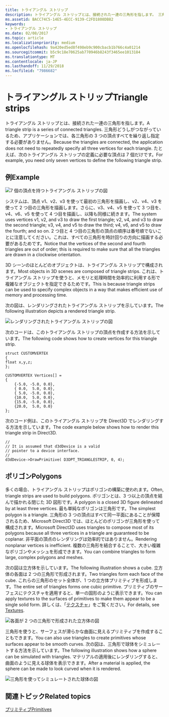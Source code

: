 ```yaml
---
title: トライアングル ストリップ
description: トライアングル ストリップとは、接続された一連の三角形を指します。 三角形どうしがつながっているため、アプリケーションでは、各三角形の 3 つの頂点すべてを繰り返し指定する必要がありません。
ms.assetid: BACC74C5-14E5-4ECC-9139-C2FD1808DB82
keywords:
- トライアングル ストリップ
ms.date: 02/08/2017
ms.topic: article
ms.localizationpriority: medium
ms.openlocfilehash: 9a420ed5ed8f498eb9c900cbacb1b766c4a01214
ms.sourcegitcommit: b5c9c18e70625ab770946b8243f3465ee1013184
ms.translationtype: MT
ms.contentlocale: ja-JP
ms.lasthandoff: 11/29/2018
ms.locfileid: "7986682"
---
```

# <a name="triangle-strips"></a><span data-ttu-id="6dc81-105">トライアングル ストリップ</span><span class="sxs-lookup"><span data-stu-id="6dc81-105">Triangle strips</span></span>


<span data-ttu-id="6dc81-106">トライアングル ストリップとは、接続された一連の三角形を指します。</span><span class="sxs-lookup"><span data-stu-id="6dc81-106">A triangle strip is a series of connected triangles.</span></span> <span data-ttu-id="6dc81-107">三角形どうしがつながっているため、アプリケーションでは、各三角形の 3 つの頂点すべてを繰り返し指定する必要がありません。</span><span class="sxs-lookup"><span data-stu-id="6dc81-107">Because the triangles are connected, the application does not need to repeatedly specify all three vertices for each triangle.</span></span> <span data-ttu-id="6dc81-108">たとえば、次のトライアングル ストリップの定義に必要な頂点は 7 個だけです。</span><span class="sxs-lookup"><span data-stu-id="6dc81-108">For example, you need only seven vertices to define the following triangle strip.</span></span>

## <a name="span-idexamplespanspan-idexamplespanspan-idexamplespanexample"></a><span data-ttu-id="6dc81-109"><span id="Example"></span><span id="example"></span><span id="EXAMPLE"></span>例</span><span class="sxs-lookup"><span data-stu-id="6dc81-109"><span id="Example"></span><span id="example"></span><span id="EXAMPLE"></span>Example</span></span>


![7 個の頂点を持つトライアングル ストリップの図](images/tristrip.png)

<span data-ttu-id="6dc81-111">システムは、頂点 v1、v2、v3 を使って最初の三角形を描画し、v2、v4、v3 を使って 2 つ目の三角形を描画します。さらに、v3、v4、v5 を使って 3 つ目を、v4、v6、v5 を使って 4 つ目を描画し、以降も同様に続きます。</span><span class="sxs-lookup"><span data-stu-id="6dc81-111">The system uses vertices v1, v2, and v3 to draw the first triangle; v2, v4, and v3 to draw the second triangle; v3, v4, and v5 to draw the third; v4, v6, and v5 to draw the fourth; and so on.</span></span> <span data-ttu-id="6dc81-112">2 つ目と 4 つ目の三角形の頂点の順序は番号順でないことに注意してください。これは、すべての三角形を時計回りの方向に描画する必要があるためです。</span><span class="sxs-lookup"><span data-stu-id="6dc81-112">Notice that the vertices of the second and fourth triangles are out of order; this is required to make sure that all the triangles are drawn in a clockwise orientation.</span></span>

<span data-ttu-id="6dc81-113">3D シーンのほとんどのオブジェクトは、トライアングル ストリップで構成されます。</span><span class="sxs-lookup"><span data-stu-id="6dc81-113">Most objects in 3D scenes are composed of triangle strips.</span></span> <span data-ttu-id="6dc81-114">これは、トライアングル ストリップを使うと、メモリと処理時間を効率的に利用する形で複雑なオブジェクトを指定できるためです。</span><span class="sxs-lookup"><span data-stu-id="6dc81-114">This is because triangle strips can be used to specify complex objects in a way that makes efficient use of memory and processing time.</span></span>

<span data-ttu-id="6dc81-115">次の図は、レンダリングされたトライアングル ストリップを示しています。</span><span class="sxs-lookup"><span data-stu-id="6dc81-115">The following illustration depicts a rendered triangle strip.</span></span>

![レンダリングされたトライアングル ストリップの図](images/tstrip2.png)

<span data-ttu-id="6dc81-117">次のコードは、このトライアングル ストリップの頂点を作成する方法を示しています。</span><span class="sxs-lookup"><span data-stu-id="6dc81-117">The following code shows how to create vertices for this triangle strip.</span></span>

```
struct CUSTOMVERTEX
{
float x,y,z;
};

CUSTOMVERTEX Vertices[] = 
{
    {-5.0, -5.0, 0.0},
    { 0.0,  5.0, 0.0},
    { 5.0, -5.0, 0.0},
    {10.0,  5.0, 0.0},
    {15.0, -5.0, 0.0},
    {20.0,  5.0, 0.0}
};
```

<span data-ttu-id="6dc81-118">次のコード例は、このトライアングル ストリップを Direct3D でレンダリングする方法を示しています。</span><span class="sxs-lookup"><span data-stu-id="6dc81-118">The code example below shows how to render this triangle strip in Direct3D.</span></span>

```
//
// It is assumed that d3dDevice is a valid
// pointer to a device interface.
//
d3dDevice->DrawPrimitive( D3DPT_TRIANGLESTRIP, 0, 4);
```

## <a name="span-idpolygonsspanspan-idpolygonsspanspan-idpolygonsspanpolygons"></a><span data-ttu-id="6dc81-119"><span id="Polygons"></span><span id="polygons"></span><span id="POLYGONS"></span>ポリゴン</span><span class="sxs-lookup"><span data-stu-id="6dc81-119"><span id="Polygons"></span><span id="polygons"></span><span id="POLYGONS"></span>Polygons</span></span>


<span data-ttu-id="6dc81-120">多くの場合、トライアングル ストリップはポリゴンの構築に使われます。</span><span class="sxs-lookup"><span data-stu-id="6dc81-120">Often, triangle strips are used to build polygons.</span></span> <span data-ttu-id="6dc81-121">ポリゴンとは、3 つ以上の頂点を結んで描かれる閉じた 3D 図形です。</span><span class="sxs-lookup"><span data-stu-id="6dc81-121">A polygon is a closed 3D figure delineated by at least three vertices.</span></span> <span data-ttu-id="6dc81-122">最も単純なポリゴンは三角形です。</span><span class="sxs-lookup"><span data-stu-id="6dc81-122">The simplest polygon is a triangle.</span></span> <span data-ttu-id="6dc81-123">三角形の 3 つの頂点はすべて同一平面にあることが保障されるため、Microsoft Direct3D では、ほとんどのポリゴンが三角形を使って構成されます。</span><span class="sxs-lookup"><span data-stu-id="6dc81-123">Microsoft Direct3D uses triangles to compose most of its polygons because all three vertices in a triangle are guaranteed to be coplanar.</span></span> <span data-ttu-id="6dc81-124">非平面の頂点のレンダリングは効率的ではありません。</span><span class="sxs-lookup"><span data-stu-id="6dc81-124">Rendering nonplanar vertices is inefficient.</span></span> <span data-ttu-id="6dc81-125">複数の三角形を結合することで、大きい複雑なポリゴンやメッシュを形成できます。</span><span class="sxs-lookup"><span data-stu-id="6dc81-125">You can combine triangles to form large, complex polygons and meshes.</span></span>

<span data-ttu-id="6dc81-126">次の図は立方体を示しています。</span><span class="sxs-lookup"><span data-stu-id="6dc81-126">The following illustration shows a cube.</span></span> <span data-ttu-id="6dc81-127">立方体の各面は 2 つの三角形で形成されます。</span><span class="sxs-lookup"><span data-stu-id="6dc81-127">Two triangles form each face of the cube.</span></span> <span data-ttu-id="6dc81-128">これらの三角形のセット全体が、1 つの立方体プリミティブを形成します。</span><span class="sxs-lookup"><span data-stu-id="6dc81-128">The entire set of triangles forms one cubic primitive.</span></span> <span data-ttu-id="6dc81-129">プリミティブのサーフェスにテクスチャを適用すると、単一の固形のように表示できます。</span><span class="sxs-lookup"><span data-stu-id="6dc81-129">You can apply textures to the surfaces of primitives to make them appear to be a single solid form.</span></span> <span data-ttu-id="6dc81-130">詳しくは、「[テクスチャ](textures.md)」をご覧ください。</span><span class="sxs-lookup"><span data-stu-id="6dc81-130">For details, see [Textures](textures.md).</span></span>

![各面が 2 つの三角形で形成された立方体の図](images/cube3d.png)

<span data-ttu-id="6dc81-132">三角形を使うと、サーフェスが滑らかな曲面に見えるプリミティブを作成することもできます。</span><span class="sxs-lookup"><span data-stu-id="6dc81-132">You can also use triangles to create primitives whose surfaces appear to be smooth curves.</span></span> <span data-ttu-id="6dc81-133">次の図は、三角形で球体をシミュレートする方法を示しています。</span><span class="sxs-lookup"><span data-stu-id="6dc81-133">The following illustration shows how a sphere can be simulated with triangles.</span></span> <span data-ttu-id="6dc81-134">マテリアルの適用後にレンダリングすると、曲面のように見える球体を表示できます。</span><span class="sxs-lookup"><span data-stu-id="6dc81-134">After a material is applied, the sphere can be made to look curved when it is rendered.</span></span>

![三角形を使ってシミュレートされた球体の図](images/sphere3d.png)

## <a name="span-idrelated-topicsspanrelated-topics"></a><span data-ttu-id="6dc81-136"><span id="related-topics"></span>関連トピック</span><span class="sxs-lookup"><span data-stu-id="6dc81-136"><span id="related-topics"></span>Related topics</span></span>


[<span data-ttu-id="6dc81-137">プリミティブ</span><span class="sxs-lookup"><span data-stu-id="6dc81-137">Primitives</span></span>](primitives.md)

 

 




